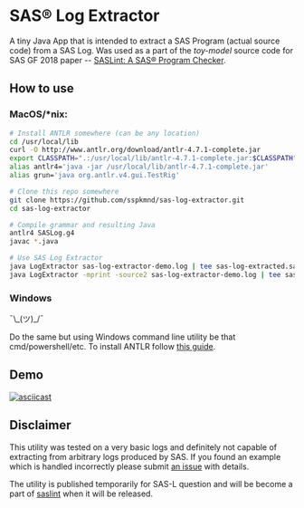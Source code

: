 # SAS® Log Extractor

A tiny Java App that is intended to extract a SAS Program (actual source code) from a SAS Log. Was used as a part of the *toy-model* source code for SAS GF 2018 paper -- [SASLint: A SAS® Program Checker](https://files.aievolution.com/sas1801/events/19419/1000_Khorlo_2543_0320_051314.pdf).

## How to use

### MacOS/\*nix:

```sh
# Install ANTLR somewhere (can be any location)
cd /usr/local/lib
curl -O http://www.antlr.org/download/antlr-4.7.1-complete.jar
export CLASSPATH=".:/usr/local/lib/antlr-4.7.1-complete.jar:$CLASSPATH"
alias antlr4='java -jar /usr/local/lib/antlr-4.7.1-complete.jar'
alias grun='java org.antlr.v4.gui.TestRig'

# Clone this repo somewhere
git clone https://github.com/sspkmnd/sas-log-extractor.git
cd sas-log-extractor

# Compile grammar and resulting Java
antlr4 SASLog.g4
javac *.java

# Use SAS Log Extractor
java LogExtractor sas-log-extractor-demo.log | tee sas-log-extracted.sas
java LogExtractor -mprint -source2 sas-log-extractor-demo.log | tee sas-log-extracted-mprint-source2.sas
```

### Windows 

¯\\\_(ツ)\_/¯

Do the same but using Windows command line utility be that cmd/powershell/etc. To install ANTLR follow [this guide](https://github.com/antlr/antlr4/blob/master/doc/getting-started.md).

## Demo

[![asciicast](https://asciinema.org/a/dwybgV2EuYdTof47ZlRU4DqYk.png)](https://asciinema.org/a/dwybgV2EuYdTof47ZlRU4DqYk)

## Disclaimer

This utility was tested on a very basic logs and definitely not capable of extracting from arbitrary logs produced by SAS. If you found an example which is handled incorrectly please submit [an issue](https://github.com/sspkmnd/sas-log-extractor/issues/new) with details.

The utility is published temporarily for SAS-L question and will be become a part of [saslint](https://saslint.com/) when it will be released.
